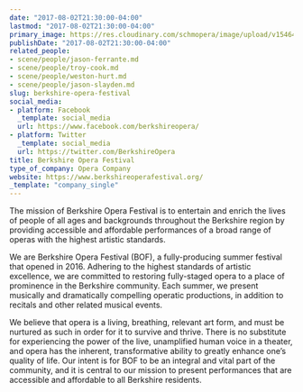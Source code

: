 ```yaml
---
date: "2017-08-02T21:30:00-04:00"
lastmod: "2017-08-02T21:30:00-04:00"
primary_image: https://res.cloudinary.com/schmopera/image/upload/v1546480051/media/2019/01/Logo-BerkshireOperaFestival.jpg
publishDate: "2017-08-02T21:30:00-04:00"
related_people:
- scene/people/jason-ferrante.md
- scene/people/troy-cook.md
- scene/people/weston-hurt.md
- scene/people/jason-slayden.md
slug: berkshire-opera-festival
social_media:
- platform: Facebook
  _template: social_media
  url: https://www.facebook.com/berkshireopera/
- platform: Twitter
  _template: social_media
  url: https://twitter.com/BerkshireOpera
title: Berkshire Opera Festival
type_of_company: Opera Company
website: https://www.berkshireoperafestival.org/
_template: "company_single"
---
```

The mission of Berkshire Opera Festival is to entertain and enrich the lives of people of all ages and backgrounds throughout the Berkshire region by providing accessible and affordable performances of a broad range of operas with the highest artistic standards.

We are Berkshire Opera Festival (BOF), a fully-producing summer festival that opened in 2016. Adhering to the highest standards of artistic excellence, we are committed to restoring fully-staged opera to a place of prominence in the Berkshire community.  Each summer, we present musically and dramatically compelling operatic productions, in addition to recitals and other related musical events.
 
We believe that opera is a living, breathing, relevant art form, and must be nurtured as such in order for it to survive and thrive.  There is no substitute for experiencing the power of the live, unamplified human voice in a theater, and opera has the inherent, transformative ability to greatly enhance one’s quality of life.  Our intent is for BOF to be an integral and vital part of the community, and it is central to our mission to present performances that are accessible and affordable to all Berkshire residents.